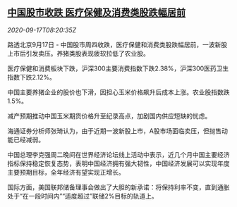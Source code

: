 <!--1600330997000-->
[中国股市收跌 医疗保健及消费类股跌幅居前](https://cn.reuters.com/article/china-stock-market-hea-0917-idCNKBS268148)
------

<div><i>2020-09-17T08:20:35Z</i></div><p>路透北京9月17日 - 中国股市周四收跌，医疗保健和消费类股跌幅居前，一波新股上市后引发卖压。养猪类股表现疲软拉低了农业股。</p><p>医疗保健和消费板块下跌，沪深300主要消费指数下跌2.38%，沪深300医药卫生指数下跌2.12%。</p><p>中国主要养猪企业的股价也下滑，因担心玉米价格飙升后成本上涨。农业股指数跌1.5%。</p><p>减产预期推动中国玉米期货价格升至纪录高点，加剧国内供应短缺的忧虑。</p><p>海通证券分析师张琦认为，由于近期一波新股上市，A股市场面临卖压，但抛售动能已经减弱。</p><p>中国总理李克强周二晚间在世界经济论坛线上活动中表示，近几个月中国主要经济指标保持稳定恢复态势，表明中国经济拥有强大韧性，中国经济发展可以实现年度主要预期目标，全年经济有望实现正增长。</p><p>国际方面，美国联邦储备理事会做出了大胆的新承诺：将保持利率不变，直到通胀处于“在一段时间内”“适度超过”联储2%目标的轨道上。</p>
